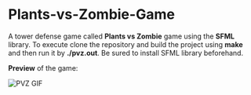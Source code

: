 # Plants-vs-Zombie-Game
A tower defense game called **Plants vs Zombie** game using the **SFML** library.
To execute clone the repository and build the project using **make** and then run it by **./pvz.out**. Be sured to install SFML library beforehand.


**Preview** of the game:

![PVZ GIF](pvz_preview.gif)

